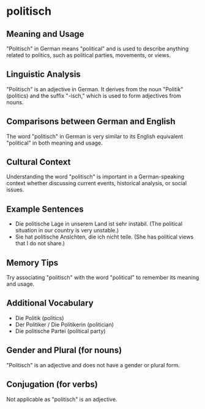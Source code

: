 # politisch
## Meaning and Usage
"Politisch" in German means "political" and is used to describe anything related to politics, such as political parties, movements, or views.

## Linguistic Analysis
"Politisch" is an adjective in German. It derives from the noun "Politik" (politics) and the suffix "-isch," which is used to form adjectives from nouns. 

## Comparisons between German and English
The word "politisch" in German is very similar to its English equivalent "political" in both meaning and usage.

## Cultural Context
Understanding the word "politisch" is important in a German-speaking context whether discussing current events, historical analysis, or social issues.

## Example Sentences
- Die politische Lage in unserem Land ist sehr instabil. (The political situation in our country is very unstable.)
- Sie hat politische Ansichten, die ich nicht teile. (She has political views that I do not share.)

## Memory Tips
Try associating "politisch" with the word "political" to remember its meaning and usage.

## Additional Vocabulary
- Die Politik (politics)
- Der Politiker / Die Politikerin (politician)
- Die politische Partei (political party)

## Gender and Plural (for nouns)
"Politisch" is an adjective and does not have a gender or plural form.

## Conjugation (for verbs)
Not applicable as "politisch" is an adjective.